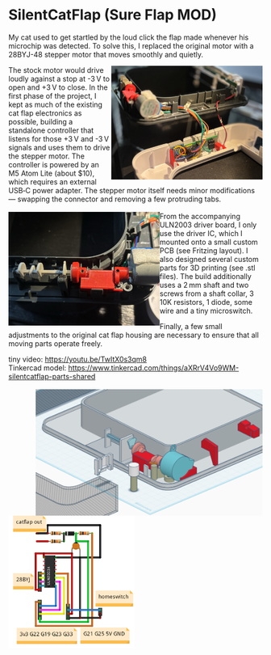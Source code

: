# SilentCatFlap (Sure Flap MOD)
My cat used to get startled by the loud click the flap made whenever his microchip was detected.
To solve this, I replaced the original motor with a 28BYJ-48 stepper motor that moves smoothly and quietly.

<img src="https://github.com/gtmans/SilentCatFlap/blob/main/SCF_detail_overview.JPG" width="300" align="right" />
The stock motor would drive loudly against a stop at -3 V to open and +3 V to close. In the first phase of the project, I kept as much of the existing cat flap electronics as possible, building a standalone controller that listens for those +3 V and -3 V signals and uses them to drive the stepper motor. The controller is powered by an M5 Atom Lite (about $10), which requires an external USB‑C power adapter. The stepper motor itself needs minor modifications — swapping the connector and removing a few protruding tabs.<BR><BR>

<img src="https://github.com/gtmans/SilentCatFlap/blob/main/SCF_detail_mechanics.JPG" width="300" align="left" />
From the accompanying ULN2003 driver board, I only use the driver IC, which I mounted onto a small custom PCB (see Fritzing layout). I also designed several custom parts for 3D printing (see .stl files). The build additionally uses a 2 mm shaft and two screws from a shaft collar, 3 10K resistors, 1 diode, some wire and a tiny microswitch.

Finally, a few small adjustments to the original cat flap housing are necessary to ensure that all moving parts operate freely.<BR>

tiny video: https://youtu.be/TwItX0s3qm8 <BR>Tinkercad model: https://www.tinkercad.com/things/aXRrV4Vo9WM-silentcatflap-parts-shared <BR><BR>
<img src="https://github.com/gtmans/SilentCatFlap/blob/main/SCF_3D_assembly.png" width="450" align="right"/>
<img src="https://github.com/gtmans/SilentCatFlap/blob/main/SCF_schematic.png" width="250" align="left"/>
